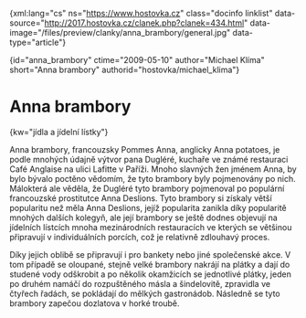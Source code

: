 
{xml:lang="cs" ns="https://www.hostovka.cz" class="docinfo linklist" data-source="http://2017.hostovka.cz/clanek.php?clanek=434.html" data-image="/files/preview/clanky/anna_brambory/general.jpg" data-type="article"}

{id="anna\_brambory" ctime="2009-05-10" author="Michael Klíma" short="Anna brambory" authorid="hostovka/michael\_klima"}

# Anna brambory

{kw="jídla a jídelní lístky"}

Anna brambory, francouzsky Pommes Anna, anglicky Anna potatoes, je podle mnohých údajně výtvor pana Dugléré, kuchaře ve známé restauraci Café Anglaise na ulici Lafitte v Paříži. Mnoho slavných žen jménem Anna, by bylo bývalo poctěno vědomím, že tyto brambory byly pojmenovány po nich. Málokterá ale věděla, že Dugléré tyto brambory pojmenoval po populární francouzské prostitutce Anna Deslions. Tyto brambory si získaly větší popularitu než měla Anna Deslions, jejíž popularita zanikla díky popularitě mnohých dalších kolegyň, ale její brambory se ještě dodnes objevují na jídelních lístcích mnoha mezinárodních restauracích ve kterých se většinou připravují v individuálních porcích, což je relativně zdlouhavý proces.

Díky jejich oblibě se připravují i pro bankety nebo jiné společenské akce. V tom případě se oloupané, stejně velké brambory nakrájí na plátky a dají do studené vody odškrobit a po několik okamžicích se jednotlivé plátky, jeden po druhém namáčí do rozpuštěného másla a šindelovitě, zpravidla ve čtyřech řadách, se pokládají do mělkých gastronádob. Následně se tyto brambory zapečou dozlatova v horké troubě.


